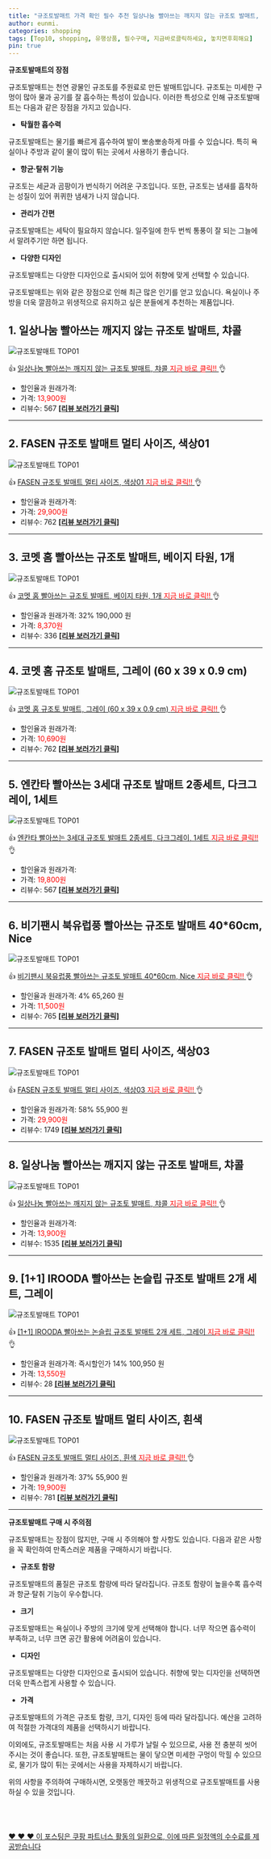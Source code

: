 ```yaml
---
title: "규조토발매트 가격 확인 필수 추천 일상나눔 빨아쓰는 깨지지 않는 규조토 발매트, 챠콜 비교 장점 구매가이드"
author: eunmi.
categories: shopping
tags: [Top10, shopping, 유행상품, 필수구매, 지금바로클릭하세요, 놓치면후회해요]
pin: true
---
```

**규조토발매트의 장점**

규조토발매트는 천연 광물인 규조토를 주원료로 만든 발매트입니다. 규조토는 미세한 구멍이 많아 물과 공기를 잘 흡수하는 특성이 있습니다. 이러한 특성으로 인해 규조토발매트는 다음과 같은 장점을 가지고 있습니다.

* **탁월한 흡수력**

규조토발매트는 물기를 빠르게 흡수하여 발이 뽀송뽀송하게 마를 수 있습니다. 특히 욕실이나 주방과 같이 물이 많이 튀는 곳에서 사용하기 좋습니다.

* **항균·탈취 기능**

규조토는 세균과 곰팡이가 번식하기 어려운 구조입니다. 또한, 규조토는 냄새를 흡착하는 성질이 있어 퀴퀴한 냄새가 나지 않습니다.

* **관리가 간편**

규조토발매트는 세탁이 필요하지 않습니다. 일주일에 한두 번씩 통풍이 잘 되는 그늘에서 말려주기만 하면 됩니다.

* **다양한 디자인**

규조토발매트는 다양한 디자인으로 출시되어 있어 취향에 맞게 선택할 수 있습니다.

규조토발매트는 위와 같은 장점으로 인해 최근 많은 인기를 얻고 있습니다. 욕실이나 주방을 더욱 깔끔하고 위생적으로 유지하고 싶은 분들에게 추천하는 제품입니다.

   

## 1. 일상나눔 빨아쓰는 깨지지 않는 규조토 발매트, 챠콜

![규조토발매트 TOP01](https://thumbnail10.coupangcdn.com/thumbnails/remote/230x230ex/image/retail/images/1587587311742548-d40fe583-ce5d-419f-8576-9d488552a9bd.png)


👍 [일상나눔 빨아쓰는 깨지지 않는 규조토 발매트, 챠콜 <font color=red> 지금 바로 클릭!! </font> ](https://link.coupang.com/re/AFFSDP?lptag=AF3617701&subid=GithubCoopas&pageKey=6396133388&traceid=V0-153&itemId=14594589167&vendorItemId=83386387748) 👌 


- 할인율과 원래가격: 
- 가격: <span style='color:red'>13,900원</span>
- 리뷰수: 567  [**[리뷰 보러가기 클릭]**](https://link.coupang.com/re/AFFSDP?lptag=AF3617701&subid=GithubCoopas&pageKey=6396133388&traceid=V0-153&itemId=14594589167&vendorItemId=83386387748)

---


   

## 2. FASEN 규조토 발매트 멀티 사이즈, 색상01

![규조토발매트 TOP01](https://thumbnail6.coupangcdn.com/thumbnails/remote/230x230ex/image/vendor_inventory/40f6/2e4102005ee4f8a36c307c393bda0ed861557652d5d8a85241081c727108.jpg)


👍 [FASEN 규조토 발매트 멀티 사이즈, 색상01 <font color=red> 지금 바로 클릭!! </font> ](https://link.coupang.com/re/AFFSDP?lptag=AF3617701&subid=GithubCoopas&pageKey=7153559384&traceid=V0-153&itemId=18772018768&vendorItemId=85928597140) 👌 


- 할인율과 원래가격: 
- 가격: <span style='color:red'>29,900원</span>
- 리뷰수: 762  [**[리뷰 보러가기 클릭]**](https://link.coupang.com/re/AFFSDP?lptag=AF3617701&subid=GithubCoopas&pageKey=7153559384&traceid=V0-153&itemId=18772018768&vendorItemId=85928597140)

---


   

## 3. 코멧 홈 빨아쓰는 규조토 발매트, 베이지 타원, 1개

![규조토발매트 TOP01](https://thumbnail9.coupangcdn.com/thumbnails/remote/230x230ex/image/retail/images/4945758658274875-859316fe-f628-4dda-bd35-abdc6abbf634.jpg)


👍 [코멧 홈 빨아쓰는 규조토 발매트, 베이지 타원, 1개 <font color=red> 지금 바로 클릭!! </font> ](https://link.coupang.com/re/AFFSDP?lptag=AF3617701&subid=GithubCoopas&pageKey=6989053316&traceid=V0-153&itemId=17099465335&vendorItemId=84273291188) 👌 


- 할인율과 원래가격: 32%  190,000   원
- 가격: <span style='color:red'>8,370원</span>
- 리뷰수: 336  [**[리뷰 보러가기 클릭]**](https://link.coupang.com/re/AFFSDP?lptag=AF3617701&subid=GithubCoopas&pageKey=6989053316&traceid=V0-153&itemId=17099465335&vendorItemId=84273291188)

---


   

## 4. 코멧 홈 규조토 발매트, 그레이 (60 x 39 x 0.9 cm)

![규조토발매트 TOP01](https://thumbnail6.coupangcdn.com/thumbnails/remote/230x230ex/image/retail/images/13793458024362-eabe1110-28ec-4856-a68c-68af4b55cc38.jpg)


👍 [코멧 홈 규조토 발매트, 그레이 (60 x 39 x 0.9 cm) <font color=red> 지금 바로 클릭!! </font> ](https://link.coupang.com/re/AFFSDP?lptag=AF3617701&subid=GithubCoopas&pageKey=189630131&traceid=V0-153&itemId=541611107&vendorItemId=4417028625) 👌 


- 할인율과 원래가격: 
- 가격: <span style='color:red'>10,690원</span>
- 리뷰수: 762  [**[리뷰 보러가기 클릭]**](https://link.coupang.com/re/AFFSDP?lptag=AF3617701&subid=GithubCoopas&pageKey=189630131&traceid=V0-153&itemId=541611107&vendorItemId=4417028625)

---


   

## 5. 엔칸타 빨아쓰는 3세대 규조토 발매트 2종세트, 다크그레이, 1세트

![규조토발매트 TOP01](https://thumbnail9.coupangcdn.com/thumbnails/remote/230x230ex/image/vendor_inventory/2999/7218698298aec6e687198b75631b256411ce1cc8abc0d3424a46be195ff3.jpg)


👍 [엔칸타 빨아쓰는 3세대 규조토 발매트 2종세트, 다크그레이, 1세트 <font color=red> 지금 바로 클릭!! </font> ](https://link.coupang.com/re/AFFSDP?lptag=AF3617701&subid=GithubCoopas&pageKey=7413272197&traceid=V0-153&itemId=19213197603&vendorItemId=86331419546) 👌 


- 할인율과 원래가격: 
- 가격: <span style='color:red'>19,800원</span>
- 리뷰수: 567  [**[리뷰 보러가기 클릭]**](https://link.coupang.com/re/AFFSDP?lptag=AF3617701&subid=GithubCoopas&pageKey=7413272197&traceid=V0-153&itemId=19213197603&vendorItemId=86331419546)

---


   

## 6. 비기팬시 북유럽풍 빨아쓰는 규조토 발매트 40*60cm, Nice

![규조토발매트 TOP01](https://thumbnail9.coupangcdn.com/thumbnails/remote/230x230ex/image/vendor_inventory/414c/faa6192d2c1c001d3f4a2a0fd0cbd3c194d479af24a17fd80af28eafd5ed.jpg)


👍 [비기팬시 북유럽풍 빨아쓰는 규조토 발매트 40*60cm, Nice <font color=red> 지금 바로 클릭!! </font> ](https://link.coupang.com/re/AFFSDP?lptag=AF3617701&subid=GithubCoopas&pageKey=7240477666&traceid=V0-153&itemId=18395609114&vendorItemId=85538559791) 👌 


- 할인율과 원래가격: 4%  65,260   원
- 가격: <span style='color:red'>11,500원</span>
- 리뷰수: 765  [**[리뷰 보러가기 클릭]**](https://link.coupang.com/re/AFFSDP?lptag=AF3617701&subid=GithubCoopas&pageKey=7240477666&traceid=V0-153&itemId=18395609114&vendorItemId=85538559791)

---


   

## 7. FASEN 규조토 발매트 멀티 사이즈, 색상03

![규조토발매트 TOP01](https://thumbnail7.coupangcdn.com/thumbnails/remote/230x230ex/image/vendor_inventory/a7ac/3953ec517ad3dba91c761a71376ba36a2e862a30509f58dc1aca2c098268.jpg)


👍 [FASEN 규조토 발매트 멀티 사이즈, 색상03 <font color=red> 지금 바로 클릭!! </font> ](https://link.coupang.com/re/AFFSDP?lptag=AF3617701&subid=GithubCoopas&pageKey=7153559384&traceid=V0-153&itemId=18772018757&vendorItemId=85928597194) 👌 


- 할인율과 원래가격: 58%  55,900   원
- 가격: <span style='color:red'>29,900원</span>
- 리뷰수: 1749  [**[리뷰 보러가기 클릭]**](https://link.coupang.com/re/AFFSDP?lptag=AF3617701&subid=GithubCoopas&pageKey=7153559384&traceid=V0-153&itemId=18772018757&vendorItemId=85928597194)

---


   

## 8. 일상나눔 빨아쓰는 깨지지 않는 규조토 발매트, 챠콜

![규조토발매트 TOP01](https://thumbnail10.coupangcdn.com/thumbnails/remote/230x230ex/image/retail/images/1587587311742548-d40fe583-ce5d-419f-8576-9d488552a9bd.png)


👍 [일상나눔 빨아쓰는 깨지지 않는 규조토 발매트, 챠콜 <font color=red> 지금 바로 클릭!! </font> ](https://link.coupang.com/re/AFFSDP?lptag=AF3617701&subid=GithubCoopas&pageKey=6396133388&traceid=V0-153&itemId=14594589167&vendorItemId=83386387748) 👌 


- 할인율과 원래가격: 
- 가격: <span style='color:red'>13,900원</span>
- 리뷰수: 1535  [**[리뷰 보러가기 클릭]**](https://link.coupang.com/re/AFFSDP?lptag=AF3617701&subid=GithubCoopas&pageKey=6396133388&traceid=V0-153&itemId=14594589167&vendorItemId=83386387748)

---


   

## 9. [1+1] IROODA 빨아쓰는 논슬립 규조토 발매트 2개 세트, 그레이

![규조토발매트 TOP01](https://thumbnail7.coupangcdn.com/thumbnails/remote/230x230ex/image/vendor_inventory/4cdf/15e610b004bb5461893d1ca5fc1eea722354be69351385e737357ae2a7af.jpg)


👍 [[1+1] IROODA 빨아쓰는 논슬립 규조토 발매트 2개 세트, 그레이 <font color=red> 지금 바로 클릭!! </font> ](https://link.coupang.com/re/AFFSDP?lptag=AF3617701&subid=GithubCoopas&pageKey=7486327395&traceid=V0-153&itemId=19567185658&vendorItemId=87087802442) 👌 


- 할인율과 원래가격: 즉시할인가 14%  100,950   원
- 가격: <span style='color:red'>13,550원</span>
- 리뷰수: 28  [**[리뷰 보러가기 클릭]**](https://link.coupang.com/re/AFFSDP?lptag=AF3617701&subid=GithubCoopas&pageKey=7486327395&traceid=V0-153&itemId=19567185658&vendorItemId=87087802442)

---


   

## 10. FASEN 규조토 발매트 멀티 사이즈, 흰색

![규조토발매트 TOP01](https://thumbnail10.coupangcdn.com/thumbnails/remote/230x230ex/image/vendor_inventory/82a2/d593e2f74f02c6e4f3b91ac40a4f3dc3915956fb7cd584b06819b44efbe9.jpg)


👍 [FASEN 규조토 발매트 멀티 사이즈, 흰색 <font color=red> 지금 바로 클릭!! </font> ](https://link.coupang.com/re/AFFSDP?lptag=AF3617701&subid=GithubCoopas&pageKey=7153559384&traceid=V0-153&itemId=17989638517&vendorItemId=85168530122) 👌 


- 할인율과 원래가격: 37%  55,900   원
- 가격: <span style='color:red'>19,900원</span>
- 리뷰수: 781  [**[리뷰 보러가기 클릭]**](https://link.coupang.com/re/AFFSDP?lptag=AF3617701&subid=GithubCoopas&pageKey=7153559384&traceid=V0-153&itemId=17989638517&vendorItemId=85168530122)

---
**규조토발매트 구매 시 주의점**

규조토발매트는 장점이 많지만, 구매 시 주의해야 할 사항도 있습니다. 다음과 같은 사항을 꼭 확인하여 만족스러운 제품을 구매하시기 바랍니다.

* **규조토 함량**

규조토발매트의 품질은 규조토 함량에 따라 달라집니다. 규조토 함량이 높을수록 흡수력과 항균·탈취 기능이 우수합니다.

* **크기**

규조토발매트는 욕실이나 주방의 크기에 맞게 선택해야 합니다. 너무 작으면 흡수력이 부족하고, 너무 크면 공간 활용에 어려움이 있습니다.

* **디자인**

규조토발매트는 다양한 디자인으로 출시되어 있습니다. 취향에 맞는 디자인을 선택하면 더욱 만족스럽게 사용할 수 있습니다.

* **가격**

규조토발매트의 가격은 규조토 함량, 크기, 디자인 등에 따라 달라집니다. 예산을 고려하여 적절한 가격대의 제품을 선택하시기 바랍니다.

이외에도, 규조토발매트는 처음 사용 시 가루가 날릴 수 있으므로, 사용 전 충분히 씻어주시는 것이 좋습니다. 또한, 규조토발매트는 물이 닿으면 미세한 구멍이 막힐 수 있으므로, 물기가 많이 튀는 곳에서는 사용을 자제하시기 바랍니다.

위의 사항을 주의하여 구매하시면, 오랫동안 깨끗하고 위생적으로 규조토발매트를 사용하실 수 있을 것입니다.<br><br><br><br><br> [ ❤ ❤ ❤ 이 포스팅은 쿠팡 파트너스 활동의 일환으로, 이에 따른 일정액의 수수료를 제공받습니다](https://link.coupang.com/a/bcEFyh)